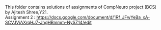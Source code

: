 This folder contains solutions of assignments of CompNeuro project (BCS) by Ajitesh Shree,Y21.<br>
Assignment 2 : https://docs.google.com/document/d/1Rf_JFwYeBa_xA-SCVJVjAXrqHJ7-JhgHBmmm-NySZ14/edit
